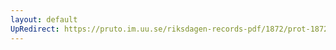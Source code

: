 ```yaml
---
layout: default
UpRedirect: https://pruto.im.uu.se/riksdagen-records-pdf/1872/prot-1872--fk--404/prot-1872--fk--404_027.pdf
---
```

